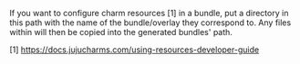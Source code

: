 If you want to configure charm resources [1] in a bundle, put a directory in
this path with the name of the bundle/overlay they correspond to. Any files
within will then be copied into the generated bundles' path.

[1] https://docs.jujucharms.com/using-resources-developer-guide
